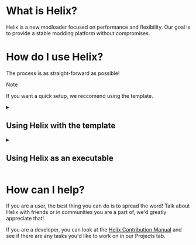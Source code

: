 # What is Helix?
Helix is a new modloader focused on performance and flexibility. Our goal is to provide a stable modding platform without compromises.

# How do I use Helix?
The process is as straight-forward as possible!

> [!NOTE]
> If you want a quick setup, we reccomend using the template.

<details>
  <summary><h2>Using Helix with the template</h2></summary>

  Probably the most straight-forward way to use helix is to use the server template.
  
  1. Download the template from [Helix Server Template](/helix-template-server/releases) for your desired Minecraft version. The file is called `helix-server-template.zip`
  2. Place the downloaded .zip file in an empty folder, we reccomend using the [Helix Folder Structure](/helix-conventions/structure/folders.md)
  3. Extract the contents into the current folder, make sure to not extract into a new folder!
  4. If you are on windows, double-click on the `start-windows.bat` file. If you are on Linux or MacOS double-click or run the `start-unix` file.
  5. Follow the instructions in the newly opened window and enjoy!
</details>
<details>
  <summary><h2>Using Helix as an executable</h2></summary>

  If you prefer doing things manually, you can download the standalone JAR from the [Helix Standalone Releases](/helix-core/releases)
  
  You can double-click the `server.jar` file to run it, or alternatively it can be ran as follows:
  
  ```bash
  # Run the server without a GUI
  java -jar server.jar --nogui
  ```
</details>

# How can I help?
If you are a user, the best thing you can do is to spread the word! Talk about Helix with friends or in communities you are a part of, we'd greatly appreciate that!

If you are a developer, you can look at the [Helix Contribution Manual](/helix-conventions/contributing/manual.md) and see if there are any tasks you'd like to work on in our Projects tab.
